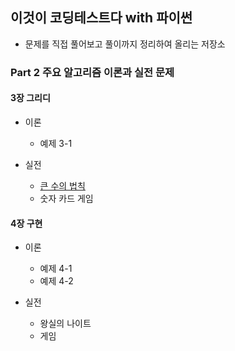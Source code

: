 ## 이것이 코딩테스트다 with 파이썬
* 문제를 직접 풀어보고 풀이까지 정리하여 올리는 저장소

### Part 2 주요 알고리즘 이론과 실전 문제
#### 3장 그리디 
* 이론 
  * 예제 3-1
  
* 실전
  * [큰 수의 법칙](https://github.com/OstenHun/Python-for-coding-test/blob/main/%EA%B7%B8%EB%A6%AC%EB%94%94/%ED%81%B0%20%EC%88%98%EC%9D%98%20%EB%B2%95%EC%B9%99.py)
  * 숫자 카드 게임
  
#### 4장 구현
* 이론
  * 예제 4-1
  * 예제 4-2

* 실전
  * 왕실의 나이트
  * 게임 
